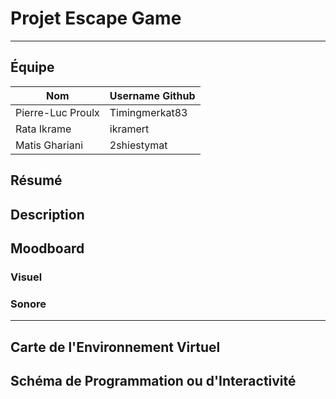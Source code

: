 # Projet Escape Game

----

## Équipe 
| Nom           | Username Github|
|---------------|----------------|
| Pierre-Luc Proulx  | Timingmerkat83|
| Rata Ikrame   | ikramert |
| Matis Ghariani | 2shiestymat|

## Résumé

## Description

## Moodboard

### Visuel

### Sonore

----

## Carte de l'Environnement Virtuel

## Schéma de Programmation ou d'Interactivité